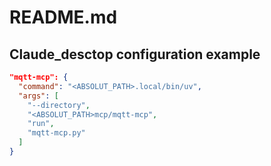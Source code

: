 # README.md



## Claude_desctop configuration example

```json
"mqtt-mcp": {
  "command": "<ABSOLUT_PATH>.local/bin/uv",
  "args": [
    "--directory",
    "<ABSOLUT_PATH>mcp/mqtt-mcp",
    "run",
    "mqtt-mcp.py"
  ]
}
```